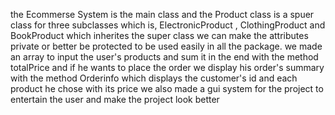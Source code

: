 the Ecommerse System is the main class and the Product class is a spuer class for three subclasses which is, ElectronicProduct , ClothingProduct and BookProduct which inherites the super class
we can make the attributes private or better be protected to be used easily in all the package.
we made an array to input the user's products and sum it in the end with the method totalPrice and if he wants to place the order we display his order's summary with the method Orderinfo which displays the customer's id and each product he chose with its price
we also made a gui system for the project to entertain the user and make the project look better
